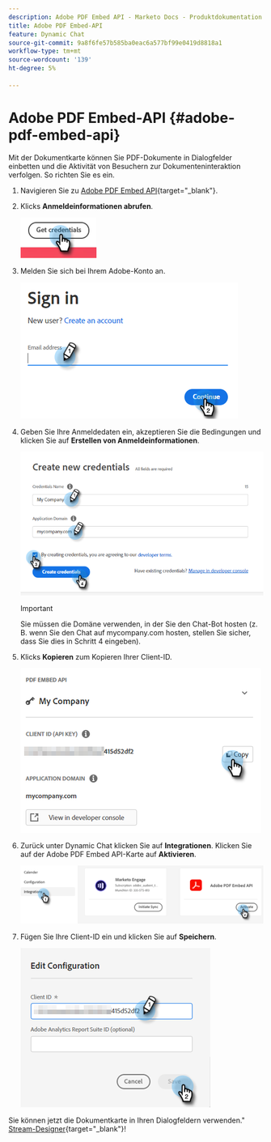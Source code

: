 ```yaml
---
description: Adobe PDF Embed API - Marketo Docs - Produktdokumentation
title: Adobe PDF Embed-API
feature: Dynamic Chat
source-git-commit: 9a8f6fe57b585ba0eac6a577bf99e0419d8818a1
workflow-type: tm+mt
source-wordcount: '139'
ht-degree: 5%

---
```


# Adobe PDF Embed-API {#adobe-pdf-embed-api}

Mit der Dokumentkarte können Sie PDF-Dokumente in Dialogfelder einbetten und die Aktivität von Besuchern zur Dokumenteninteraktion verfolgen. So richten Sie es ein.

1. Navigieren Sie zu [Adobe PDF Embed API](https://udp.adobe.io/document-services/apis/pdf-embed/){target="_blank"}.

1. Klicks **Anmeldeinformationen abrufen**.

   ![](assets/adobe-pdf-embed-api-1.png)

1. Melden Sie sich bei Ihrem Adobe-Konto an.

   ![](assets/adobe-pdf-embed-api-2.png)

1. Geben Sie Ihre Anmeldedaten ein, akzeptieren Sie die Bedingungen und klicken Sie auf **Erstellen von Anmeldeinformationen**.

   ![](assets/adobe-pdf-embed-api-3.png)

   >[!IMPORTANT]
   >
   >Sie müssen die Domäne verwenden, in der Sie den Chat-Bot hosten (z. B. wenn Sie den Chat auf mycompany.com hosten, stellen Sie sicher, dass Sie dies in Schritt 4 eingeben).

1. Klicks **Kopieren** zum Kopieren Ihrer Client-ID.

   ![](assets/adobe-pdf-embed-api-4.png)

1. Zurück unter Dynamic Chat klicken Sie auf **Integrationen**. Klicken Sie auf der Adobe PDF Embed API-Karte auf **Aktivieren**.

   ![](assets/adobe-pdf-embed-api-5.png)

1. Fügen Sie Ihre Client-ID ein und klicken Sie auf **Speichern**.

   ![](assets/adobe-pdf-embed-api-6.png)

Sie können jetzt die Dokumentkarte in Ihren Dialogfeldern verwenden.&quot; [Stream-Designer](/help/marketo/product-docs/demand-generation/dynamic-chat/automated-chat/stream-designer.md){target="_blank"}!

